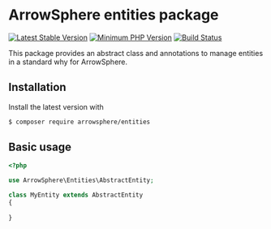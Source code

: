 # ArrowSphere entities package

[![Latest Stable Version](https://img.shields.io/packagist/v/arrowsphere/entities)](https://packagist.org/packages/arrowsphere/entities)
[![Minimum PHP Version](https://img.shields.io/packagist/php-v/arrowsphere/entities)](https://img.shields.io/packagist/php-v/arrowsphere/entities)
[![Build Status](https://img.shields.io/github/workflow/status/ArrowSphere/entities/CI)](https://github.com/ArrowSphere/entities/actions)

This package provides an abstract class and annotations to manage entities in a standard why for ArrowSphere.

## Installation

Install the latest version with

```bash
$ composer require arrowsphere/entities
```

## Basic usage

```php
<?php

use ArrowSphere\Entities\AbstractEntity;

class MyEntity extends AbstractEntity
{
    
}
```
